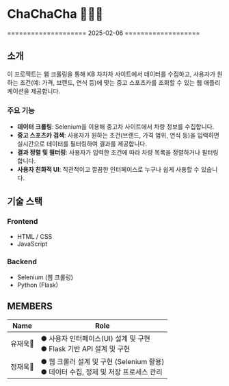 # ChaChaCha 🚗🚕🚙
====================  2025-02-06   ===================
## 소개
이 프로젝트는 웹 크롤링을 통해 KB 차차차 사이트에서 데이터를 수집하고, 사용자가 원하는 조건(예: 가격, 브랜드, 연식 등)에 맞는 중고 스포츠카를 조회할 수 있는 웹 애플리케이션을 제공합니다.

### 주요 기능
- **데이터 크롤링**: Selenium을 이용해 중고차 사이트에서 차량 정보를 수집합니다.
- **중고 스포츠카 검색**: 사용자가 원하는 조건(브랜드, 가격 범위, 연식 등)을 입력하면 실시간으로 데이터를 필터링하여 결과를 제공합니다.
- **결과 정렬 및 필터링**: 사용자가 입력한 조건에 따라 차량 목록을 정렬하거나 필터링합니다.
- **사용자 친화적 UI**: 직관적이고 깔끔한 인터페이스로 누구나 쉽게 사용할 수 있습니다.

## 기술 스택
### **Frontend**
+ HTML / CSS
+ JavaScript
### **Backend**
+ Selenium (웹 크롤링)
+ Python (Flask)

## MEMBERS
| Name           | Role |
|-------------------------------|---------------------------|
| 유재욱🐼 | ● 사용자 인터페이스(UI) 설계 및 구현  <br> ● Flask 기반 API 설계 및 구현 |
| 정재욱🐧 | ● 웹 크롤러 설계 및 구현 (Selenium 활용) <br> ● 데이터 수집, 정제 및 저장 프로세스 관리 |
